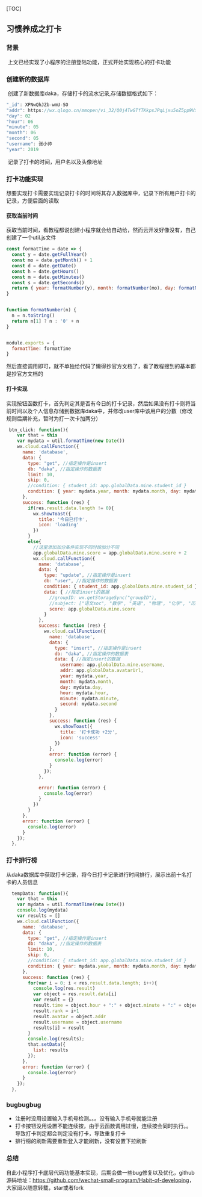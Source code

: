 [TOC]

## 习惯养成之打卡

### 背景

​	上文已经实现了小程序的注册登陆功能，正式开始实现核心的打卡功能

### 创建新的数据库

​	创建了新数据库daka，存储打卡的流水记录,存储数据格式如下：

```javascript
"_id": XPNwQhJZb-wmU-SO
"addr": https://wx.qlogo.cn/mmopen/vi_32/Q0j4TwGTfTKkpsJPqLjxu5oZ5pp9VxwgjlTQITMOPjkca2Trfjy4sUHR4iaH6OP1swruKLR6niaHVLf2maB0R7Ew/132
"day": 02
"hour": 06
"minute": 05
"month": 06
"second": 05
"username": 张小帅
"year": 2019
```

​	记录了打卡的时间，用户名以及头像地址

### 打卡功能实现

​	想要实现打卡需要实现记录打卡的时间将其存入数据库中，记录下所有用户打卡的记录，方便后面的读取

#### 获取当前时间

​	获取当前时间，看教程都说创建小程序就会给自动给，然而云开发好像没有，自己创建了一个util.js文件

```javascript
const formatTime = date => {
  const y = date.getFullYear()
  const mo = date.getMonth() + 1
  const d = date.getDate()
  const h = date.getHours()
  const m = date.getMinutes()
  const s = date.getSeconds()
  return { year: formatNumber(y), month: formatNumber(mo), day: formatNumber(d), hour: formatNumber(h), minute: formatNumber(m), second: formatNumber(s)}
}


function formatNumber(n) {
  n = n.toString()
  return n[1] ? n : '0' + n
}


module.exports = {
  formatTime: formatTime
}

```

​	然后直接调用即可，就不单独给代码了懒得抄官方文档了，看了教程搜到的基本都是抄官方文档的

#### 打卡实现

​	实现按钮函数打卡，首先判定其是否有今日的打卡记录，然后如果没有打卡则将当前时间以及个人信息存储到数据库daka中，并修改user库中该用户的分数（修改规则后期补充，暂时为打一次卡加两分）

```javascript
 btn_click: function(){
    var that = this
    var mydata = util.formatTime(new Date())
    wx.cloud.callFunction({
      name: 'database',
      data: {
        type: "get", //指定操作是insert  
        db: "daka", //指定操作的数据表
        limit: 10,
        skip: 0,
        //condition: { student_id: app.globalData.mine.student_id }
        condition: { year: mydata.year, month: mydata.month, day: mydata.day, username: app.globalData.mine.username }
      },
      success: function (res) {
        if(res.result.data.length != 0){
          wx.showToast({
            title: '今日已打卡',
            icon: 'loading'
          })
        }
        else{
          //这里添加加分条件实现不同时段加分不同
          app.globalData.mine.score = app.globalData.mine.score + 2
          wx.cloud.callFunction({
            name: 'database',
            data: {
              type: "update", //指定操作是insert  
              db: "user", //指定操作的数据表
              condition: { student_id: app.globalData.mine.student_id },
              data: { //指定insert的数据
                //groupID: wx.getStorageSync("groupID"),
                //subject: ["语文soc", "数学", "英语", "物理", "化学", "历史", "地理", "政治"]
                score: app.globalData.mine.score
              }
            },
            success: function (res) {
              wx.cloud.callFunction({
                name: 'database',
                data: {
                  type: "insert", //指定操作是insert  
                  db: "daka", //指定操作的数据表
                  data: { //指定insert的数据
                    username: app.globalData.mine.username,
                    addr: app.globalData.avatarUrl,
                    year: mydata.year,
                    month: mydata.month,
                    day: mydata.day,
                    hour: mydata.hour,
                    minute: mydata.minute,
                    second: mydata.second
                  }
                },
                success: function (res) {
                  wx.showToast({
                    title: '打卡成功 +2分',
                    icon: 'success'
                  })
                },
                error: function (error) {
                  console.log(error)
                }
              });
            },

            error: function (error) {
              console.log(error)
            }
          })
        }
      },
      error: function (error) {
        console.log(error)
      }
    });
  },
```

### 打卡排行榜

​	从daka数据库中获取打卡记录，将今日打卡记录进行时间排行，展示出前十名打卡的人员信息

```javascript
  tempData: function(){
    var that = this
    var mydata = util.formatTime(new Date())
    console.log(mydata)
    var results = []
    wx.cloud.callFunction({
      name: 'database',
      data: {
        type: "get", //指定操作是insert  
        db: "daka", //指定操作的数据表
        limit: 10,
        skip: 0,
        //condition: { student_id: app.globalData.mine.student_id }
        condition: { year: mydata.year, month: mydata.month, day: mydata.day }
      },
      success: function (res) {
        for(var i = 0; i < res.result.data.length; i++){
          console.log(res.result)
          var object = res.result.data[i]
          var result = {}
          result.time = object.hour + ":" + object.minute + ":" + object.second
          result.rank = i+1
          result.avatar = object.addr
          result.username = object.username
          results[i] = result
        }
        console.log(results);
        that.setData({
          list: results
        });
      },
      error: function (error) {
        console.log(error)
      }
    });
  },
```

### bugbugbug

- 注册时没用设置输入手机号检测。。。没有输入手机号就能注册
- 打卡按钮没用设置不能连续按，由于云函数调用过慢，连续按会同时执行。。导致打卡判定都会判定没有打卡，导致重复打卡
- 排行榜的刷新需要重新登入才能刷新，没有设置下拉刷新

### 总结

​	自此小程序打卡底层代码功能基本实现，后期会做一些bug修复以及优化，github源码地址：[<https://github.com/wechat-small-program/Habit-of-developing>](<https://github.com/wechat-small-program/Habit-of-developing>)，大家阔以随意转载，star或者fork